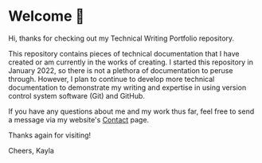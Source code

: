 # Welcome 👋
Hi, thanks for checking out my Technical Writing Portfolio repository. 

This repository contains pieces of technical documentation that I have created or am currently in the works of creating. I started this repository in January 2022, so there is not a plethora of documentation to peruse through. However, I plan to continue to develop more technical documentation to demonstrate my writing and expertise in using version control system software (Git) and GitHub. 

If you have any questions about me and my work thus far, feel free to send a message via my website's [Contact](https://kaylamorales.com/contact) page.

Thanks again for visiting!

Cheers,
Kayla
